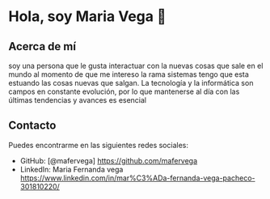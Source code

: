 # Hola, soy Maria Vega 👋

## Acerca de mí
soy una persona que le gusta interactuar con la nuevas cosas que sale en el mundo al momento de que me intereso la rama sistemas tengo que esta estuando las cosas  nuevas que salgan.
La tecnología y la informática son campos en constante evolución, por lo que mantenerse al día con las últimas tendencias y avances es esencial

## Contacto

Puedes encontrarme en las siguientes redes sociales:

- GitHub: [@mafervega] https://github.com/mafervega
- LinkedIn: Maria Fernanda vega https://www.linkedin.com/in/mar%C3%ADa-fernanda-vega-pacheco-301810220/

